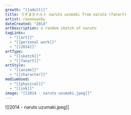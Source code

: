 ```yaml
---
growth: "[[adult]]"
title: うずまきナルト naruto uzumaki from naruto (fanart)
artist: ravenowsky
dateCreated: "2014"
artDescription: a random sketch of naruto
tagLinks:
  - "[[art]]"
  - "[[personal work]]"
  - "[[2014]]"
artType:
  - "[[sketch]]"
  - "[[fanart]]"
artStyle:
  - "[[anime]]"
  - "[[character]]"
mediumUsed:
  - "[[physical]]"
  - "[[ink]]"
image: "[[2014 - naruto uzumaki.jpeg]]"
---
```

![[2014 - naruto uzumaki.jpeg]]